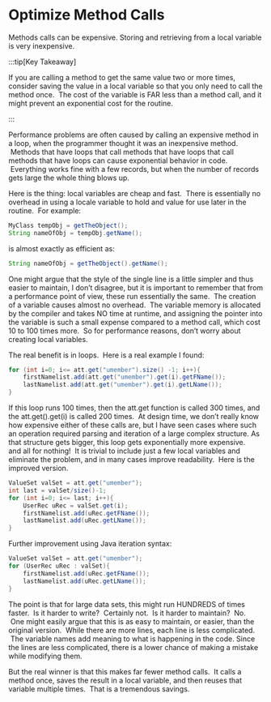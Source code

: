 #  Optimize Method Calls

Methods calls can be expensive. Storing and retrieving from a local variable is very inexpensive.

:::tip[Key Takeaway]

If you are calling a method to get the same value two or more times, consider saving the value in a local variable so that you only need to call the method once.  The cost of the variable is FAR less than a method call, and it might prevent an exponential cost for the routine.

:::

Performance problems are often caused by calling an expensive method in a loop, when the programmer thought it was an inexpensive method.  Methods that have loops that call methods that have loops that call methods that have loops can cause exponential behavior in code.  Everything works fine with a few records, but when the number of records gets large the whole thing blows up.  

Here is the thing: local variables are cheap and fast.  There is essentially no overhead in using a locale variable to hold and value for use later in the routine.  For example:

```java
MyClass tempObj = getTheObject();
String nameOfObj = tempObj.getName();
```

is almost exactly as efficient as:

```java
String nameOfObj = getTheObject().getName();
```


One might argue that the style of the single line is a little simpler and thus easier to maintain, I don’t disagree, but it is important to remember that from a performance point of view, these run essentially the same.  The creation of a variable causes almost no overhead.  The variable memory is allocated by the compiler and takes NO time at runtime, and assigning the pointer into the variable is such a small expense compared to a method call, which cost 10 to 100 times more.  So for performance reasons, don’t worry about creating local variables.  

The real benefit is in loops.  Here is a real example I found:

```java
for (int i=0; i<= att.get("umember").size() -1; i++){
    firstNamelist.add(att.get("umember").get(i).getFName());
    lastNamelist.add(att.get("umember").get(i).getLName());
}
```

If this loop runs 100 times, then the att.get function is called 300 times, and the att.get().get(i) is called 200 times.  At design time, we don’t really know how expensive either of these calls are, but I have seen cases where such an operation required parsing and iteration of a large complex structure. As that structure gets bigger, this loop gets exponentially more expensive.  
and all for nothing!  It is trivial to include just a few local variables and eliminate the problem, and in many cases improve readability.  Here is the improved version.

```java
ValueSet valSet = att.get("umember");
int last = valSet/size()-1;
for (int i=0; i<= last; i++){
    UserRec uRec = valSet.get(i);
    firstNamelist.add(uRec.getFName());
    lastNamelist.add(uRec.getLName());
}
```

Further improvement using Java iteration syntax:

```java
ValueSet valSet = att.get("umember");
for (UserRec uRec : valSet){
    firstNamelist.add(uRec.getFName());
    lastNamelist.add(uRec.getLName());
}
```

The point is that for large data sets, this might run HUNDREDS of times faster.  Is it harder to write?  Certainly not.  Is it harder to maintain?  No.  One might easily argue that this is as easy to maintain, or easier, than the original version.  While there are more lines, each line is less complicated.  The variable names add meaning to what is happening in the code. Since the lines are less complicated, there is a lower chance of making a mistake while modifying them.  

But the real winner is that this makes far fewer method calls.  It calls a method once, saves the result in a local variable, and then reuses that variable multiple times.  That is a tremendous savings.  
